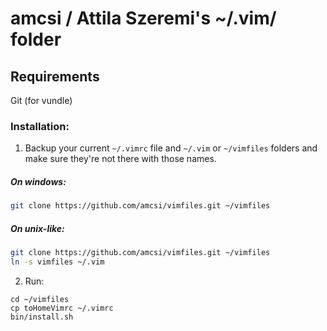 # amcsi / Attila Szeremi's ~/.vim/ folder

## Requirements

Git (for vundle)

### Installation:

1) Backup your current `~/.vimrc` file and `~/.vim` or `~/vimfiles` folders and make sure they're not there with those names.

##### On windows:

```sh
git clone https://github.com/amcsi/vimfiles.git ~/vimfiles
```

##### On unix-like:

```sh
git clone https://github.com/amcsi/vimfiles.git ~/vimfiles
ln -s vimfiles ~/.vim
```

2) Run:

```
cd ~/vimfiles
cp toHomeVimrc ~/.vimrc
bin/install.sh
```
